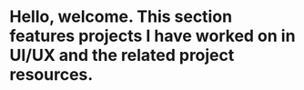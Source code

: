 # Hello, welcome. This section features projects I have worked on in UI/UX and the related project resources. 
